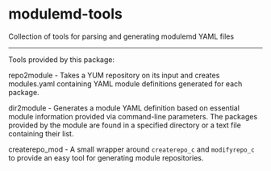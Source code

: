 # modulemd-tools

Collection of tools for parsing and generating modulemd YAML files

---

Tools provided by this package:

repo2module - Takes a YUM repository on its input and creates modules.yaml
    containing YAML module definitions generated for each package.

dir2module - Generates a module YAML definition based on essential module
    information provided via command-line parameters. The packages provided by
    the module are found in a specified directory or a text file containing
    their list.

createrepo_mod - A small wrapper around `createrepo_c` and `modifyrepo_c` to
    provide an easy tool for generating module repositories.
